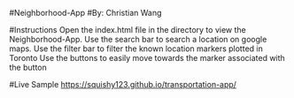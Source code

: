 #Neighborhood-App
#By: Christian Wang

#Instructions
Open the index.html file in the directory to view the Neighborhood-App.
Use the search bar to search a location on google maps.
Use the filter bar to filter the known location markers plotted in Toronto
Use the buttons to easily move towards the marker associated with the button

#Live Sample 
https://squishy123.github.io/transportation-app/
